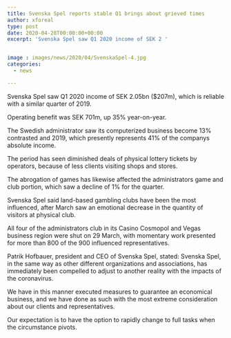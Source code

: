 ```yaml
---
title: Svenska Spel reports stable Q1 brings about grieved times
author: xforeal 
type: post
date: 2020-04-28T00:00:00+00:00
excerpt: 'Svenska Spel saw Q1 2020 income of SEK 2 '


image : images/news/2020/04/SvenskaSpel-4.jpg
categories:
  - news

---
```

Svenska Spel saw Q1 2020 income of SEK 2.05bn ($207m), which is reliable with a similar quarter of 2019. 

Operating benefit was SEK 701m, up 35&percnt; year-on-year. 

The Swedish administrator saw its computerized business become 13&percnt; contrasted and 2019, which presently represents 41&percnt; of the companys absolute income. 

The period has seen diminished deals of physical lottery tickets by operators, because of less clients visiting shops and stores. 

The abrogation of games has likewise affected the administrators game and club portion, which saw a decline of 1&percnt; for the quarter. 

Svenska Spel said land-based gambling clubs have been the most influenced, after March saw an emotional decrease in the quantity of visitors at physical club. 

All four of the administrators club in its Casino Cosmopol and Vegas business region were shut on 29 March, with momentary work presented for more than 800 of the 900 influenced representatives. 

Patrik Hofbauer, president and CEO of Svenska Spel, stated: Svenska Spel, in the same way as other different organizations and associations, has immediately been compelled to adjust to another reality with the impacts of the coronavirus. 

We have in this manner executed measures to guarantee an economical business, and we have done as such with the most extreme consideration about our clients and representatives. 

Our expectation is to have the option to rapidly change to full tasks when the circumstance pivots.